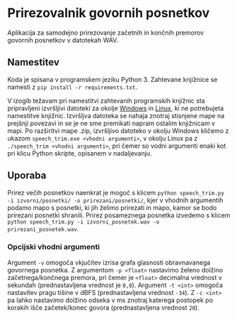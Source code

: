 # Prirezovalnik govornih posnetkov

Aplikacija za samodejno prirezovanje začetnih in končnih premorov govornih posnetkov v datotekah WAV.

## Namestitev

Koda je spisana v programskem jeziku Python 3. Zahtevane knjižnice se namesti z ```pip install -r requirements.txt```.

V izogib težavam pri namestitvi zahtevanih programskih knjižnic sta pripravljeni izvršljivi datoteki za okolje [Windows](https://unilj-my.sharepoint.com/:u:/g/personal/janezkrfe_fe1_uni-lj_si/EaNnS2K1PDVBgyxRaBsGDJkBwNoskeiKRn5d0jpYwnWPEA?e=WkiOcG) in [Linux](https://unilj-my.sharepoint.com/:u:/g/personal/janezkrfe_fe1_uni-lj_si/ERn_1ke8rhJDs35dFGoRV6UBoRM8spPcX4BR8TEDmj7fJQ?e=we7aCz), ki ne potrebujeta namestitve knjižnic. Izvršljva datoteka se nahaja znotraj stisnjene mape na prejšnji povezavi in se je ne sme premikati napram ostalim knjižnicam v mapi. Po razširitvi mape .zip, izvršljivo datoteko v okolju Windows kličemo z ukazom ```speech_trim.exe <vhodni argumenti>```, v okolju Linux pa z ```./speech_trim <vhodni argumenti>```, pri čemer so vodni argumenti enaki kot pri klicu Python skripte, opisanem v nadaljevanju.

## Uporaba

Prirez večih posnetkov naenkrat je mogoč s klicem ```python speech_trim.py -i izvorni/posnetki/ -o prirezani/posnetki/```, kjer v vhodnih argumentih podamo mapo s posnetki, ki jih želimo prirezati in mapo, kamor se bodo prirezani posnetki shranili. Prirez posameznega posnetka izvedemo s klicem  ```python speech_trim.py -i izvorni_posnetek.wav -o prirezani_posnetek.wav```.

### Opcijski vhodni argumenti

Argument ```-v``` omogoča vkjučitev izrisa grafa glasnosti obravnavanega govornega posnetka. Z argumentom ```-p <float>``` nastavimo želeno dolžino začetnega/končnega premora, pri čemer je ```<float>``` decimalna vrednost v sekundah (prednastavljena vrednost je ```0,8```). Argument ```-t <int>``` omogoča nastavitev pragu tišine v dBFS (prednastavljena vrednost ```-34```). Z ```-c <int>``` pa lahko nastavimo dolžino odseka v ms znotraj katerega postopek po korakih išče začetek/konec govora (prednastavljena vrednost ```20```).
